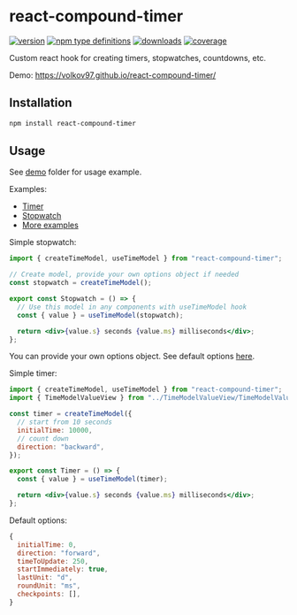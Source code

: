 # react-compound-timer

[![version](https://img.shields.io/badge/version-2.0.3-blue)](https://www.npmjs.com/package/react-compound-timer) [![npm type definitions](https://img.shields.io/badge/types-typescript-blue)](https://www.npmjs.com/package/react-compound-timer) [![downloads](https://img.shields.io/badge/downloads-12k%2Fmonth-brightgreen)](https://www.npmjs.com/package/react-compound-timer) [![coverage](https://img.shields.io/badge/coverage-88%25-green)](https://www.npmjs.com/package/react-compound-timer)

Custom react hook for creating timers, stopwatches, countdowns, etc.

Demo: https://volkov97.github.io/react-compound-timer/

## Installation

```bash
npm install react-compound-timer
```

## Usage

See [demo](https://github.com/volkov97/react-compound-timer/tree/master/demo/react) folder for usage example.

Examples:

- [Timer](https://github.com/volkov97/react-compound-timer/blob/master/demo/react/src/components/TimeModelExample/Timer.tsx)
- [Stopwatch](https://github.com/volkov97/react-compound-timer/blob/master/demo/react/src/components/TimeModelExample/Stopwatch.tsx)
- [More examples](https://github.com/volkov97/react-compound-timer/tree/master/demo/react/src/components/TimeModelExample)

Simple stopwatch:

```jsx
import { createTimeModel, useTimeModel } from "react-compound-timer";

// Create model, provide your own options object if needed
const stopwatch = createTimeModel();

export const Stopwatch = () => {
  // Use this model in any components with useTimeModel hook
  const { value } = useTimeModel(stopwatch);

  return <div>{value.s} seconds {value.ms} milliseconds</div>;
};
```

You can provide your own options object. See default options [here](https://github.com/volkov97/react-compound-timer/blob/master/packages/react-compound-timer/src/instances/timeModel.ts#L7).

Simple timer:

```jsx
import { createTimeModel, useTimeModel } from "react-compound-timer";
import { TimeModelValueView } from "../TimeModelValueView/TimeModelValueView";

const timer = createTimeModel({
  // start from 10 seconds
  initialTime: 10000,
  // count down
  direction: "backward",
});

export const Timer = () => {
  const { value } = useTimeModel(timer);

  return <div>{value.s} seconds {value.ms} milliseconds</div>;
};
```

Default options:

```js
{
  initialTime: 0,
  direction: "forward",
  timeToUpdate: 250,
  startImmediately: true,
  lastUnit: "d",
  roundUnit: "ms",
  checkpoints: [],
}
```
